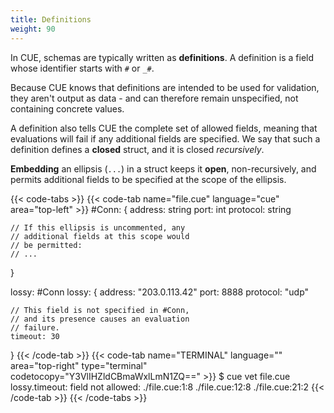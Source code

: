 ```yaml
---
title: Definitions
weight: 90
---
```


In CUE, schemas are typically written as **definitions**.
A definition is a field whose identifier starts with `#` or `_#`.

Because CUE knows that definitions are intended to be used for validation,
they aren't output as data - and can therefore remain unspecified,
not containing concrete values.

A definition also tells CUE the complete set of allowed fields,
meaning that evaluations will fail if any additional fields are specified.
We say that such a definition defines a  **closed** struct,
and it is closed *recursively*.

**Embedding** an ellipsis (`...`) in a struct keeps it **open**,
non-recursively,
and permits additional fields to be specified at the scope of the ellipsis.

{{< code-tabs >}}
{{< code-tab name="file.cue" language="cue" area="top-left" >}}
#Conn: {
	address:  string
	port:     int
	protocol: string

	// If this ellipsis is uncommented, any
	// additional fields at this scope would
	// be permitted:
	// ...
}

lossy: #Conn
lossy: {
	address:  "203.0.113.42"
	port:     8888
	protocol: "udp"

	// This field is not specified in #Conn,
	// and its presence causes an evaluation
	// failure.
	timeout: 30
}
{{< /code-tab >}}
{{< code-tab name="TERMINAL" language="" area="top-right" type="terminal" codetocopy="Y3VlIHZldCBmaWxlLmN1ZQ==" >}}
$ cue vet file.cue
lossy.timeout: field not allowed:
    ./file.cue:1:8
    ./file.cue:12:8
    ./file.cue:21:2
{{< /code-tab >}}
{{< /code-tabs >}}
